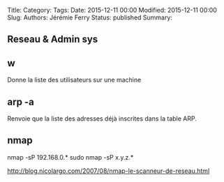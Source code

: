 Title: 
Category: 
Tags: 
Date: 2015-12-11 00:00
Modified: 2015-12-11 00:00
Slug: 
Authors: Jérémie Ferry
Status: published
Summary:

## Reseau & Admin sys

## w

Donne la liste des utilisateurs sur une machine

## arp -a

Renvoie que la liste des adresses déjà inscrites dans la table ARP.

## nmap

nmap -sP 192.168.0.*
sudo nmap -sP x.y.z.*

http://blog.nicolargo.com/2007/08/nmap-le-scanneur-de-reseau.html
